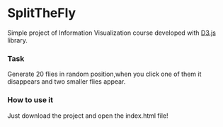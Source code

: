 # SplitTheFly

Simple project of Information Visualization course developed with [D3.js](https://d3js.org/)  library.

### Task

Generate 20 flies in random position,when you click one of them it disappears and two smaller flies appear.

### How to use it

Just download the project and open the index.html file!
